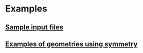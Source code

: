 # Examples

## [Sample input files](Sample.md)

## [Examples of geometries using symmetry](Geometry-examples.md)

